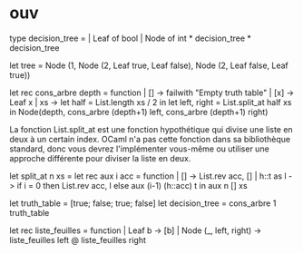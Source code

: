 # ouv

type decision_tree =
  | Leaf of bool
  | Node of int * decision_tree * decision_tree

let tree = Node (1, 
                 Node (2, Leaf true, Leaf false), 
                 Node (2, Leaf false, Leaf true))


let rec cons_arbre depth = function
  | [] -> failwith "Empty truth table"
  | [x] -> Leaf x
  | xs -> 
      let half = List.length xs / 2 in
      let left, right = List.split_at half xs in
      Node(depth, cons_arbre (depth+1) left, cons_arbre (depth+1) right)

La fonction List.split_at est une fonction hypothétique qui divise une liste en deux à un certain index. OCaml n'a pas cette fonction dans sa bibliothèque standard, donc vous devrez l'implémenter vous-même ou utiliser une approche différente pour diviser la liste en deux.


let split_at n xs =
  let rec aux i acc = function
    | [] -> List.rev acc, []
    | h::t as l -> if i = 0 then List.rev acc, l
                   else aux (i-1) (h::acc) t  in
  aux n [] xs


let truth_table = [true; false; true; false]
let decision_tree = cons_arbre 1 truth_table

let rec liste_feuilles = function
  | Leaf b -> [b]
  | Node (_, left, right) -> liste_feuilles left @ liste_feuilles right